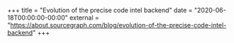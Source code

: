 +++
title = "Evolution of the precise code intel backend"
date = "2020-06-18T00:00:00-00:00"
external = "https://about.sourcegraph.com/blog/evolution-of-the-precise-code-intel-backend"
+++
